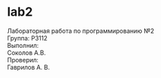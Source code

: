 # lab2
Лабораторная работа по программированию №2 <br>
Группа: P3112 <br>
Выполнил: <br>
Соколов А.В. <br>
Проверил: <br>
Гаврилов А. В. <br>
